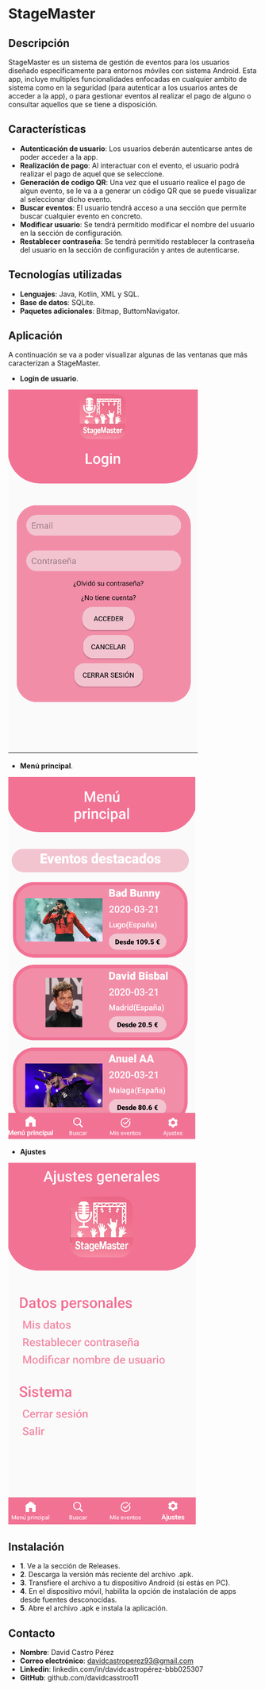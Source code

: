 # StageMaster

## Descripción
StageMaster es un sistema de gestión de eventos para los usuarios diseñado especificamente para entornos móviles con sistema Android. Esta app, incluye
multiples funcionalidades enfocadas en cualquier ambito de sistema como en la seguridad (para autenticar a los usuarios antes de acceder a la app), o para gestionar
eventos al realizar el pago de alguno o consultar aquellos que se tiene a disposición.

## Características
- **Autenticación de usuario**: Los usuarios deberán autenticarse antes de poder acceder a la app.
- **Realización de pago**: Al interactuar con el evento, el usuario podrá realizar el pago de aquel que se seleccione.
- **Generación de codigo QR**: Una vez que el usuario realice el pago de algun evento, se le va a a generar un código QR que se puede visualizar al seleccionar dicho evento.
- **Buscar eventos**: El usuario tendrá acceso a una sección que permite buscar cualquier evento en concreto.
- **Modificar usuario**: Se tendrá permitido modificar el nombre del usuario en la sección de configuración.
- **Restablecer contraseña**: Se tendrá permitido restablecer la contraseña del usuario en la sección de configuración y antes de autenticarse.

## Tecnologías utilizadas
- **Lenguajes**: Java, Kotlin, XML y SQL.
- **Base de datos**: SQLite.
- **Paquetes adicionales**: Bitmap, ButtomNavigator.

## Aplicación
A continuación se va a poder visualizar algunas de las ventanas que más caracterizan a StageMaster.
- **Login de usuario**.

![Login de usuario](app/src/main/res/assets/login.png)
- **Menú principal**.
  
![Menú principal](app/src/main/res/assets/menuPrincipal.png)
- **Ajustes**
  
![Ajustes](app/src/main/res/assets/ajustes.png)

## Instalación
- **1**. Ve a la sección de Releases.
- **2**. Descarga la versión más reciente del archivo .apk.
- **3**. Transfiere el archivo a tu dispositivo Android (si estás en PC).
- **4**. En el dispositivo móvil, habilita la opción de instalación de apps desde fuentes desconocidas.
- **5**. Abre el archivo .apk e instala la aplicación.

## Contacto
- **Nombre**: David Castro Pérez
- **Correo electrónico**: davidcastroperez93@gmail.com
- **Linkedin**: linkedin.com/in/davidcastropérez-bbb025307
- **GitHub**: github.com/davidcasstroo11
